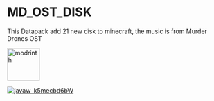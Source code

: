 # MD_OST_DISK
This Datapack add 21 new disk to minecraft, the music is from Murder Drones OST

<a href="https://modrinth.com/user/toutourina0220" target="_blank"><img alt="modrinth" height="75" src="https://cdn.jsdelivr.net/npm/@intergrav/devins-badges@3/assets/cozy/available/modrinth_64h.png">

![javaw_k5mecbd6bW](https://github.com/user-attachments/assets/a2aa2d17-075b-42c4-9043-fff11f357f9e)
